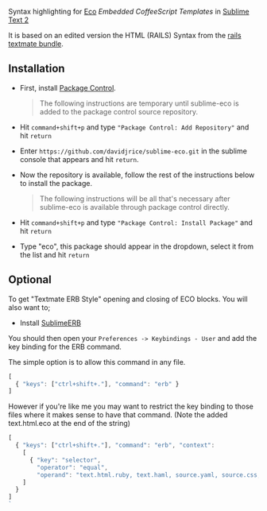 Syntax highlighting for [Eco](http://github.com/sstephenson/eco) *Embedded CoffeeScript Templates* in [Sublime Text 2](http://www.sublimetext.com/)

It is based on an edited version the HTML (RAILS) Syntax from the [rails textmate bundle](https://github.com/drnic/ruby-on-rails-tmbundle).

## Installation

* First, install [Package Control](http://wbond.net/sublime_packages/package_control/installation).

  > The following instructions are temporary until sublime-eco is added to the package control source repository.

* Hit `command+shift+p` and type `"Package Control: Add Repository"` and hit `return`
* Enter `https://github.com/davidjrice/sublime-eco.git` in the sublime console that appears and hit `return`.
* Now the repository is available, follow the rest of the instructions below to install the package.

  > The following instructions will be all that's necessary after sublime-eco is available through package control directly.

* Hit `command+shift+p` and type `"Package Control: Install Package"` and hit `return`
* Type "eco", this package should appear in the dropdown, select it from the list and hit `return`

## Optional

To get "Textmate ERB Style" opening and closing of ECO blocks. You will also want to;

* Install [SublimeERB](https://github.com/eddorre/SublimeERB#installation)

You should then open your `Preferences -> Keybindings - User` and add the key binding for the ERB command.

The simple option is to allow this command in any file.

```javascript
[
  { "keys": ["ctrl+shift+."], "command": "erb" }
]
```

However if you're like me you may want to restrict the key binding to those files where it makes sense to have that command. (Note the added text.html.eco at the end of the string)

```javascript
[
  { "keys": ["ctrl+shift+."], "command": "erb", "context":
    [
      { "key": "selector",
        "operator": "equal",
        "operand": "text.html.ruby, text.haml, source.yaml, source.css, source.scss, source.js, source.coffee, text.html.eco" }
    ]
  }
]
`